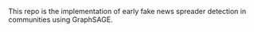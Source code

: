 This repo is the implementation of early fake news spreader detection in communities using GraphSAGE.